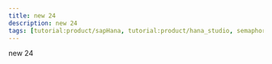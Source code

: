 ```yaml
---
title: new 24
description: new 24
tags: [tutorial:product/sapHana, tutorial:product/hana_studio, semaphore_rejected:]
---
```


new 24
